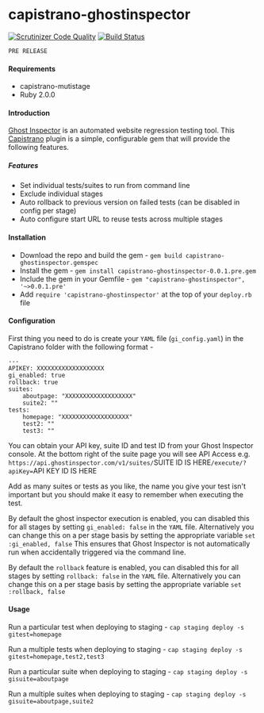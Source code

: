 # capistrano-ghostinspector

[![Scrutinizer Code Quality](https://www2.scrutinizer-ci.com/g/richdynamix/capistrano-ghostinspector/badges/quality-score.png?b=master)](https://www2.scrutinizer-ci.com/g/richdynamix/capistrano-ghostinspector/?branch=master) [![Build Status](https://www2.scrutinizer-ci.com/g/richdynamix/capistrano-ghostinspector/badges/build.png?b=master)](https://www2.scrutinizer-ci.com/g/richdynamix/capistrano-ghostinspector/build-status/master)

`PRE RELEASE`

#### Requirements
- capistrano-mutistage
- Ruby 2.0.0

#### Introduction
[Ghost Inspector](https://ghostinspector.com/ "Ghost Inspector") is an automated website regression testing tool. This [Capistrano](http://capistranorb.com/ "Capistrano") plugin is a simple, configurable gem that will provide the following features.

##### Features
- Set individual tests/suites to run from command line
- Exclude individual stages
- Auto rollback to previous version on failed tests (can be disabled in config per stage)
- Auto configure start URL to reuse tests across multiple stages

#### Installation
- Download the repo and build the gem - `gem build capistrano-ghostinspector.gemspec`
- Install the gem - `gem install capistrano-ghostinspector-0.0.1.pre.gem`
- Include the gem in your Gemfile - `gem "capistrano-ghostinspector", '~>0.0.1.pre'`
- Add `require 'capistrano-ghostinspector'` at the top of your `deploy.rb` file

#### Configuration

First thing you need to do is create your `YAML` file (`gi_config.yaml`) in the Capistrano folder with the following format -
```
---
APIKEY: XXXXXXXXXXXXXXXXXXX
gi_enabled: true
rollback: true
suites:
    aboutpage: "XXXXXXXXXXXXXXXXXXX"
    suite2: ""
tests:
    homepage: "XXXXXXXXXXXXXXXXXXX"
    test2: ""
    test3: ""
```

You can obtain your API key, suite ID and test ID from your Ghost Inspector console. At the bottom right of the suite page you will see API Access e.g. 
`https://api.ghostinspector.com/v1/suites/`SUITE ID IS HERE`/execute/?apiKey=`API KEY ID IS HERE

Add as many suites or tests as you like, the name you give your test isn't important but you should make it easy to remember when executing the test.

By default the ghost inspector execution is enabled, you can disabled this for all stages by setting `gi_enabled: false` in the `YAML` file. Alternatively you can change this on a per stage basis by setting the appropriate variable `set :gi_enabled, false` This ensures that Ghost Inspector is not automatically run when accidentally triggered via the command line.

By default the `rollback` feature is enabled, you can disabled this for all stages by setting `rollback: false` in the `YAML` file. Alternatively you can change this on a per stage basis by setting the appropriate variable `set :rollback, false`

#### Usage

Run a particular test when deploying to staging -
`cap staging deploy -s gitest=homepage`

Run a multiple tests when deploying to staging -
`cap staging deploy -s gitest=homepage,test2,test3`

Run a particular suite when deploying to staging -
`cap staging deploy -s gisuite=aboutpage`

Run a multiple suites when deploying to staging -
`cap staging deploy -s gisuite=aboutpage,suite2`


